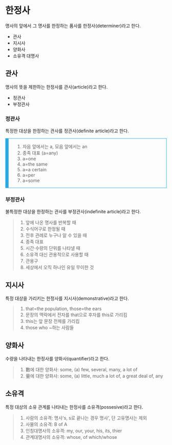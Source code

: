 # 한정사
명사의 앞에서 그 명사를 한정하는 품사를 한정사(determiner)라고 한다.

* 관사
* 지시사
* 양화사
* 소유격 대명사

## 관사
명사의 뜻을 제한하는 한정사를 관사(article)라고 한다.

* 정관사
* 부정관사

### 정관사
특정한 대상을 한정하는 관사를 정관사(definite article)라고 한다.

<blockquote style="border: 1px solid #27a9e3;margin-left: 0px;margin-right: 0px;padding-left: 20px;padding-right: 20px;border-left: 10px solid #27a9e3;">
	<div>
		<ol>
			<li>자음 앞에서는 a, 모음 앞에서는 an</li>
			<li>종족 대표 (a=any)</li>
			<li>a=one</li>
			<li>a=the same</li>
			<li>a=a certain</li>
			<li>a=per</li>
			<li>a=some</li>
		</ol>
	</div>
</blockquote>



### 부정관사
불특정한 대상을 한정하는 관사를 부정관사(indefinite article)라고 한다.

<blockquote>
	<div>
		<ol>
			<li>앞에 나온 명사를 반복할 때</li>
			<li>수식어구로 한정될 때</li>
			<li>전후 관례로 누구나 알 수 있을 때</li>
			<li>종족 대표</li>
			<li>시간·수량의 단위를 나타낼 때</li>
			<li>소유격 대신 관용적으로 사용할 때</li>
			<li>관용구</li>
			<li>세상에서 오직 하나인 유일 무이한 것</li>
		</ol>
	</div>
</blockquote>

## 지시사
특정 대상을 가리키는 한정사를 지시사(demonstrative)라고 한다.

<blockquote>
	<div>
		<ol>
			<li>that=the population, those=the ears</li>
			<li>문장의 맥락에서 전자를 that으로 후자를 this로 가리킴</li>
			<li>this는 앞 문장 전체를 가리킴</li>
			<li>those who ~하는 사람들</li>
		</ol>
	</div>
</blockquote>

## 양화사
수량을 나타내는 한정사를 양화사(quantifier)라고 한다.

<blockquote>
	<div>
		<ol>
			<li>數에 대한 양화사: some, (a) few, several, many, a lot of</li>
			<li>量에 대한 양화사: some, (a) little, much a lot of, a great deal of, any</li>
		</ol>
	</div>
</blockquote>

## 소유격
특정 대상의 소유 관계를 나타내는 한정사를 소유격(possesive)라고 한다.

<blockquote>
	<div>
		<ol>
			<li>사람의 소유격: 명사's, s로 끝나는 경우 명사', 단 고유명사는 제외</li>
			<li>사물의 소유격: B of A</li>
			<li>인칭대명사의 소유격: my, our, your, his, its, thier</li>
			<li>관계대명사의 소유격: whose, of which/whose</li>
		</ol>
	</div>
</blockquote>

